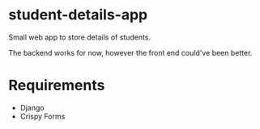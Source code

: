 # student-details-app
Small web app to store details of students.

The backend works for now, however the front end could've been better.

# Requirements
  - Django
  - Crispy Forms


